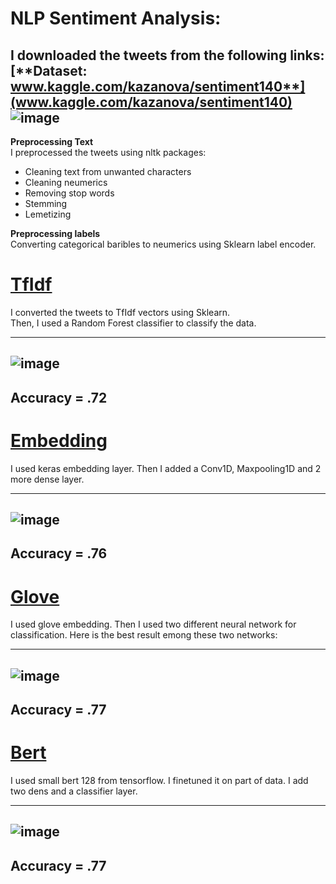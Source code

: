 # NLP Sentiment Analysis:
I downloaded the tweets from the following links:   
[**Dataset: www.kaggle.com/kazanova/sentiment140**](www.kaggle.com/kazanova/sentiment140)    
![image](https://user-images.githubusercontent.com/67642255/147139650-867b7348-e6dc-4c82-b122-300d9ae801db.png)  
------
**Preprocessing Text**   
I preprocessed the tweets using nltk packages:
- Cleaning text from unwanted characters
- Cleaning neumerics 
- Removing stop words
- Stemming
- Lemetizing     

**Preprocessing labels**  
Converting categorical baribles to neumerics using Sklearn label encoder.    

# [TfIdf](https://github.com/Sedighe-Raeisi/NLP-Sentiment-Analysis-/blob/main/Tweet_Sentiment_TfIdf.ipynb)
I converted the tweets to TfIdf vectors using Sklearn.   
Then, I used a Random Forest classifier to classify the data.    

-----
![image](https://user-images.githubusercontent.com/67642255/147194977-01a76101-0ee0-4626-9e25-cc9d31679a81.png)   
-----
 **Accuracy = .72**
-----   
# [Embedding](https://github.com/Sedighe-Raeisi/NLP-Sentiment-Analysis-/blob/main/Tweet_Sentiment_Embedding.ipynb)   
I used keras embedding layer. 
Then I added a Conv1D, Maxpooling1D and 2 more dense layer.     

-----
![image](https://user-images.githubusercontent.com/67642255/147195305-6814f3c7-098e-4f26-b511-945906e51cbf.png)   
-----
 **Accuracy = .76**
-----     
# [Glove](https://github.com/Sedighe-Raeisi/NLP-Sentiment-Analysis-/blob/main/Tweet_Sentiment_Prertrained_Glove.ipynb)  
I used glove embedding. 
Then I used two different neural network for classification. Here is the best result emong these two networks:   

-----
![image](https://user-images.githubusercontent.com/67642255/147195416-14a2f968-9293-4663-bcef-989eafe9515e.png)   
-----
 **Accuracy = .77**
-----     
# [Bert]()  
I used small bert 128 from tensorflow. 
I finetuned it on part of data. 
I add two dens and a classifier layer.    

------
![image](https://user-images.githubusercontent.com/67642255/147139508-d35e77c2-039d-4a51-9b99-21df24aa4d0a.png)
-----
 **Accuracy = .77**
-----


